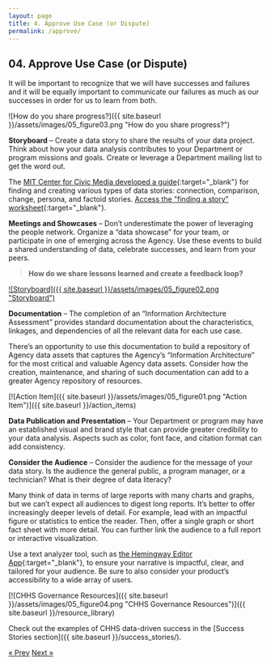 ```yaml
---
layout: page
title: 4. Approve Use Case (or Dispute)
permalink: /approve/
---
```

## 04. Approve Use Case (or Dispute)

It will be important to recognize that we will have successes and failures and it will be equally important to communicate our failures as much as our successes in order for us to learn from both. 

![How do you share progress?]({{ site.baseurl }}/assets/images/05_figure03.png "How do you share progress?")

**Storyboard** – Create a data story to share the results of your data project. Think about how your data analysis contributes to your Department or program missions and goals.  Create or leverage a Department mailing list to get the word out.

The [MIT Center for Civic Media developed a guide](https://datatherapy.org/activities/activity-finding-a-story-in-data/){:target="_blank"} for finding and creating various types of data stories: connection, comparison, change, persona, and factoid stories. [Access the "finding a story" worksheet](https://datatherapy.files.wordpress.com/2014/07/finding-a-story-worksheets-v1-1.pdf){:target="_blank"}.

**Meetings and Showcases** – Don’t underestimate the power of leveraging the people network. Organize a “data showcase” for your team, or participate in one of emerging across the Agency. Use these events to build a shared understanding of data, celebrate successes, and learn from your peers.

>**How do we share lessons learned and create a feedback loop?**

[![Storyboard]({{ site.baseurl }}/assets/images/05_figure02.png "Storyboard")](https://letsgethealthy.ca.gov/)

**Documentation** – The completion of an “Information Architecture Assessment” provides standard documentation about the characteristics, linkages, and dependencies of all the relevant data for each use case.

There’s an opportunity to use this documentation to build a repository of Agency data assets that captures the Agency’s “Information Architecture” for the most critical and valuable Agency data assets. Consider how the creation, maintenance, and sharing of such documentation can add to a greater Agency repository of resources.

[![Action Item]({{ site.baseurl }}/assets/images/05_figure01.png "Action Item")]({{ site.baseurl }}/action_items)

**Data Publication and Presentation** – Your Department or program may have an established visual and brand style that can provide greater credibility to your data analysis. Aspects such as color, font face, and citation format can add consistency.

**Consider the Audience** – Consider the audience for the message of your data story. Is the audience the general public, a program manager, or a technician? What is their degree of data literacy?

Many think of data in terms of large reports with many charts and graphs, but we can’t expect all audiences to digest long reports. It’s better to offer increasingly deeper levels of detail. For example, lead with an impactful figure or statistics to entice the reader. Then, offer a single graph or short fact sheet with more detail. You can further link the audience to a full report or interactive visualization.

Use a text analyzer tool, such as [the Hemingway Editor App](http://www.hemingwayapp.com/){:target="_blank"}, to ensure your narrative is impactful, clear, and tailored for your audience. Be sure to also consider your product’s accessibility to a wide array of users.

[![CHHS Governance Resources]({{ site.baseurl }}/assets/images/05_figure04.png "CHHS Governance Resources")]({{ site.baseurl }}/resource_library)

Check out the examples of CHHS data-driven success in the [Success Stories section]({{ site.baseurl }}/success_stories/).

<!-- Pagination -->
<div class="pagination">
  <a class="pagination-item older" href="{{ site.baseurl }}/evaluate">&laquo; Prev</a>
  <a class="pagination-item newer" href="{{ site.baseurl }}/action_items">Next &raquo;</a>
</div>
